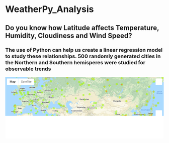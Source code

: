# WeatherPy_Analysis

## Do you know how Latitude affects Temperature, Humidity, Cloudiness and Wind Speed?  

### The use of Python can help us create a linear regression model to study these relationships.  500 randomly generated cities in the Northern and Southern hemisperes were studied for observable trends
![Image showing weatherPy photo](https://github.com/brookecrofts/WeatherPy_Analysis/blob/master/Output_data/VacationPy%20heat%20map.png)